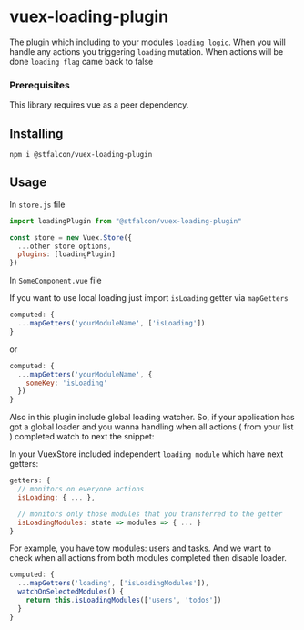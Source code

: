 # vuex-loading-plugin

The plugin which including to your modules `loading logic`. When you will handle any actions you triggering `loading` mutation. When actions will be done `loading flag` came back to false

### Prerequisites

This library requires vue as a peer dependency.

## Installing

```shell
npm i @stfalcon/vuex-loading-plugin
```

## Usage

In `store.js` file

```js
import loadingPlugin from "@stfalcon/vuex-loading-plugin"

const store = new Vuex.Store({
  ...other store options,
  plugins: [loadingPlugin]
})
```

In `SomeComponent.vue` file

If you want to use local loading just import `isLoading` getter via `mapGetters`

```js
computed: {
  ...mapGetters('yourModuleName', ['isLoading'])
}
```

or

```js
computed: {
  ...mapGetters('yourModuleName', {
    someKey: 'isLoading'
  })
}
```

Also in this plugin include global loading watcher.
So, if your application has got a global loader and you wanna handling when all actions ( from your list ) completed watch to next the snippet:

In your VuexStore included independent `loading module` which have next getters:

```js
getters: {
  // monitors on everyone actions
  isLoading: { ... },

  // monitors only those modules that you transferred to the getter
  isLoadingModules: state => modules => { ... }
}
```

For example, you have tow modules: users and tasks. And we want to check when all actions from both modules completed then disable loader.

```js
computed: {
  ...mapGetters('loading', ['isLoadingModules']),
  watchOnSelectedModules() {
    return this.isLoadingModules(['users', 'todos'])
  }
}
```
